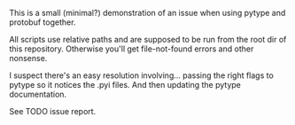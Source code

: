 This is a small (minimal?) demonstration of an issue when using pytype and protobuf together.

All scripts use relative paths and are supposed to be run from the root dir of
this repository. Otherwise you'll get file-not-found errors and other nonsense.

I suspect there's an easy resolution involving... passing the right flags to
pytype so it notices the .pyi files. And then updating the pytype
documentation.

See TODO issue report.

